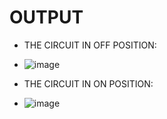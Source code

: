 
# OUTPUT
* THE CIRCUIT IN OFF POSITION:
* ![image](https://user-images.githubusercontent.com/101356629/164883356-5322674e-8a1e-4d98-8de7-4a06cb1fdc37.png)



* THE CIRCUIT IN ON POSITION:
* ![image](https://user-images.githubusercontent.com/101356629/164883373-e637744d-a2f1-490f-a2f7-e174df25235c.png)
